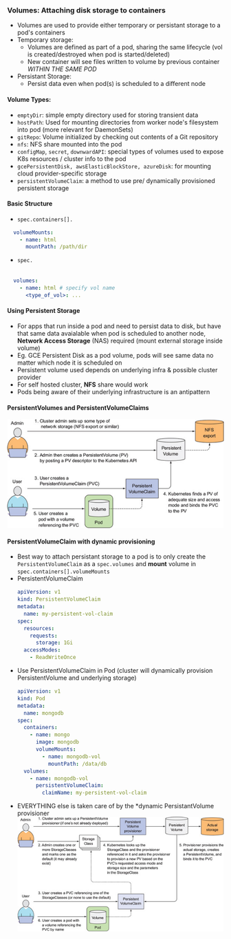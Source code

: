 ### Volumes: Attaching disk storage to containers
- Volumes are used to provide either temporary or persistant storage to a pod's containers
- Temporary storage:
  - Volumes are defined as part of a pod, sharing the same lifecycle (vol is created/destroyed when pod is started/deleted)
  - New container will see files written to volume by previous container *WITHIN THE SAME POD*
- Persistant Storage:
  - Persist data even when pod(s) is scheduled to a different node

#### Volume Types:
- `emptyDir`: simple empty directory used for storing transient data
- `hostPath`: Used for mounting directories from worker node's filesystem into pod (more relevant for DaemonSets)
- `gitRepo`: Volume initialized by checking out contents of a Git repository
- `nfs`: NFS share mounted into the pod
- `configMap`, `secret`, `downwardAPI`: special types of volumes used to expose K8s resources / cluster info to the pod
- `gcePersistentDisk, awsElasticBlockStore, azureDisk`: for mounting cloud provider-specific storage
- `persistentVolumeClaim`: a method to use pre/ dynamically provisioned persistent storage

#### Basic Structure
- `spec.containers[].`
```yaml
  volumeMounts:
    - name: html
      mountPath: /path/dir
```
- `spec.`
```yaml

  volumes:
    - name: html # specify vol name
      <type_of_vol>: ...
```

#### Using Persistent Storage
* For apps that run inside a pod and need to persist data to disk, but have that same data avaialable when pod is scheduled 
  to another node, **Network Access Storage** (NAS) required (mount external storage inside volume)
* Eg. GCE Persistent Disk as a pod volume, pods will see same data no matter which node it is scheduled on
* Persistent volume used depends on underlying infra & possible cluster provider
* For self hosted cluster, **NFS** share would work
* Pods being aware of their underlying infrastructure is an antipattern

#### PersistentVolumes and PersistentVolumeClaims
![Pv & PVCs][fig_6_6]


#### PersistentVolumeClaim with dynamic provisioning
- Best way to attach persistant storage to a pod is to only create the `PersistentVolumeClaim` as a `spec.volumes` and **mount** volume in `spec.containers[].volumeMounts`
- PersistentVolumeClaim
  ```yaml
  apiVersion: v1
  kind: PersistentVolumeClaim
  metadata:
    name: my-persistent-vol-claim
  spec:
    resources:
      requests:
        storage: 1Gi
    accessModes:
      - ReadWriteOnce
  ```
- Use PersistentVolumeClaim in Pod (cluster will dynamically provision PersistentVolume and underlying storage)
    ```yaml
    apiVersion: v1
    kind: Pod
    metadata:
      name: mongodb
    spec:
      containers:
        - name: mongo
          image: mongodb
          volumeMounts:
            - name: mongodb-vol
              mountPath: /data/db
      volumes:
        - name: mongodb-vol
          persistentVolumeClaim:
            claimName: my-persistent-vol-claim
    
    ```
- EVERYTHING else is taken care of by the *dynamic PersistantVolume provisioner  
![Complete picture of dynamic provisioning][fig_6_10]









[fig_6_10]: ./images/06fig10_alt.jpg "Figure 6.10 The complete picture of dynamic provisioning of PersistantVolumes"
[fig_6_6]: ./images/06fig06_alt.jpg "Figure 6.6 Persistent Volumes are provisioned by cluster admins and consumed by pods through PersistentVolumeClaims"
